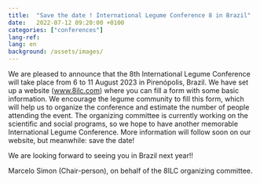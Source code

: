 ```yaml
---
title:  "Save the date ! International Legume Conference 8 in Brazil"
date:   2022-07-12 09:20:00 +0100
categories: ["conferences"]
lang-ref: 
lang: en
background: /assets/images/
---
```


We are pleased to announce that the 8th International Legume Conference will take place from 6 to 11 August 2023 in Pirenópolis, Brazil. We have set up a website (www.8ilc.com) where you can fill a form with some basic information. We encourage the legume community to fill this form, which will help us to organize the conference and estimate the number of people attending the event. The organizing committee is currently working on the scientific and social programs, so we hope to have another memorable International Legume Conference. More information will follow soon on our website, but meanwhile: save the date!
 
We are looking forward to seeing you in Brazil next year!!
 
Marcelo Simon (Chair-person), on behalf of the 8ILC organizing committee.

